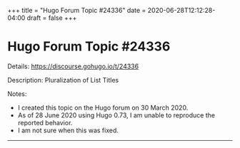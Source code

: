 +++
title = "Hugo Forum Topic #24336"
date = 2020-06-28T12:12:28-04:00
draft = false
+++
# Hugo Forum Topic #24336

Details: <https://discourse.gohugo.io/t/24336>

Description: Pluralization of List Titles

Notes:

- I created this topic on the Hugo forum on 30 March 2020.
- As of 28 June 2020 using Hugo 0.73, I am unable to reproduce the reported behavior.
- I am not sure when this was fixed.

---
